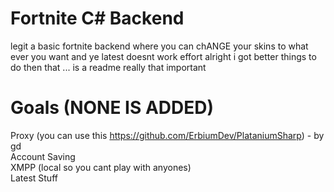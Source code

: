 # Fortnite C# Backend

legit a basic fortnite backend where you can chANGE your skins to what ever you want and ye latest doesnt work effort alright i got better things to do then that ... is a readme really that important

# Goals (NONE IS ADDED)
Proxy (you can use this https://github.com/ErbiumDev/PlataniumSharp) - by gd<br>
Account Saving<br>
XMPP (local so you cant play with anyones)<br>
Latest Stuff
